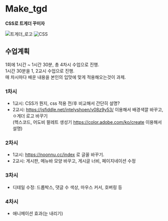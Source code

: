 # Make_tgd
**CSS로 트게더 꾸미자**

![트게더_로고](https://static-cdn.jtvnw.net/jtv_user_pictures/c7f45a92-891c-42ff-9025-f918ee0a11ec-profile_image-300x300.png)
![CSS](https://heropy.blog/css/images/vendor_icons/css3.png)

## 수업계획

1회에 1시간 ~ 1시간 30분, 총 4차시 수업으로 진행.  
1시간 30분을 1, 2교시 수업으로 진행.  
매 차시마다 배운 내용을 본인의 입맛에 맞게 적용해오는것이 과제.

### 1차시
- 1교시: CSS가 뭔지, css 적용 전/후 비교해서 간단히 설명?  
- 2교시: https://jsfiddle.net/intelyshoen/v08z9y53/ 이용해서 배경색깔 바꾸고, ㅇ게더 로고 바꾸기  
(헥스코드, 어도비 팔레트 생성기 https://color.adobe.com/ko/create 이용해서 설명)


### 2차시
- 1교시: https://noonnu.cc/index 로 글꼴 바꾸기.
- 2교시: 게시판, 메뉴바 모양 바꾸고, 게시글 너비, 페이지네이션 수정

### 3차시
- 디테일 수정: 드롭박스, 댓글 수 색상, 마우스 커서, 호버링 등


### 4차시
- 애니메이션 효과(눈 내리기)

